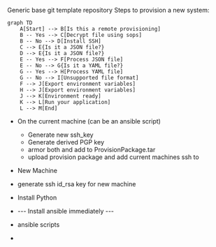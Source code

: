 
Generic base git template repository
Steps to provision a new system:

```mermaid
graph TD
    A[Start] --> B[Is this a remote provisioning]
    B -- Yes --> C[Decrypt file using sops]
    B -- No --> D[Install SSH]
    C --> E{Is it a JSON file?}
    D --> E{Is it a JSON file?}
    E -- Yes --> F[Process JSON file]
    E -- No --> G{Is it a YAML file?}
    G -- Yes --> H[Process YAML file]
    G -- No --> I[Unsupported file format]
    F --> J[Export environment variables]
    H --> J[Export environment variables]
    J --> K[Environment ready]
    K --> L[Run your application]
    L --> M[End]
```

- On the current machine (can be an ansible script)
  - Generate new ssh_key
  - Generate derived PGP key
  - armor both and add to ProvisionPackage.tar
  - upload provision package and add current machines ssh to

- New Machine

- generate ssh id_rsa key for new machine
- Install Python
- --- Install ansible immediately ---
- ansible scripts
-

